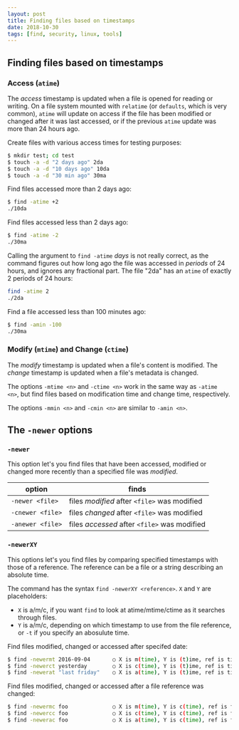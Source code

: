 ```yaml
---
layout: post
title: Finding files based on timestamps
date: 2018-10-30
tags: [find, security, linux, tools]
---
```


## Finding files based on timestamps

### Access (`atime`)

The *access* timestamp is updated when a file is opened for reading or writing.
On a file system mounted with `relatime` (or `defaults`, which is very common), `atime` will update on access if the file has been modified or changed after it was last accessed, or if the previous `atime` update was more than 24 hours ago.

Create files with various access times for testing purposes:

```bash
$ mkdir test; cd test
$ touch -a -d "2 days ago" 2da
$ touch -a -d "10 days ago" 10da
$ touch -a -d "30 min ago" 30ma
```

Find files accessed more than 2 days ago:

```bash
$ find -atime +2
./10da
```

Find files accessed less than 2 days ago:

```bash
$ find -atime -2
./30ma
```

Calling the argument to `find -atime` *days* is not really correct, as the command figures out how long ago the file was accessed in *periods* of 24 hours, and ignores any fractional part.
The file "2da" has an `atime` of exactly 2 periods of 24 hours:

```bash
find -atime 2
./2da
```

Find a file accessed less than 100 minutes ago:

```bash
$ find -amin -100
./30ma
```

### Modify (`mtime`) and Change (`ctime`)

The *modify* timestamp is updated when a file's content is modified.
The *change* timestamp is updated when a file's metadata is changed.

The options `-mtime <n>` and `-ctime <n>` work in the same way as `-atime <n>`, but find files based on modification time and change time, respectively.

The options `-mmin <n>` and `-cmin <n>` are similar to `-amin <n>`.

## The `-newer` options

### `-newer`

This option let's you find files that have been accessed, modified or changed more recently than a specified file was *modified*.

|option          | finds
|----------------|------------------------------------------------|
|`-newer <file>` | files *modified* after `<file>` was modified|
|`-cnewer <file>` |files *changed* after `<file>` was modified|
|`-anewer <file>` | files *accessed* after `<file>` was modified|

### `-newerXY`

This options let's you find files by comparing specified timestamps with those of a reference. The reference can be a file or a string describing an absolute time.

The command has the syntax `find -newerXY <reference>`. `X` and `Y` are placeholders:

 - `X` is a/m/c, if you want `find` to look at atime/mtime/ctime as it searches through files.
 - `Y` is a/m/c, depending on which timestamp to use from the file reference, or `-t` if you specify an abosulute time.


Find files modified, changed or accessed after specifed date:

```bash
$ find -newermt 2016-09-04       ○ X is m(time), Y is (t)ime, ref is time-string
$ find -newerct yesterday        ○ X is c(time), Y is (t)ime, ref is time-string
$ find -newerat "last friday"    ○ X is a(time), Y is (t)ime, ref is time-string
```

Find files modified, changed or accessed after a file reference was changed:

```bash
$ find -newermc foo              ○ X is m(time), Y is c(time), ref is file
$ find -newercc foo              ○ X is c(time), Y is c(time), ref is file
$ find -newerac foo              ○ X is a(time), Y is c(time), ref is file
```
